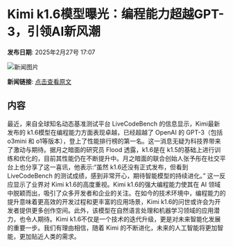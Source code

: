 # Kimi k1.6模型曝光：编程能力超越GPT-3，引领AI新风潮

**发布日期**: 2025年2月27号 17:07

![新闻图片](https://pic.chinaz.com/picmap/thumb/202405240907574564_1.jpg)

**新闻链接**: [点击查看原文](https://www.aibase.com/zh/news/15801)

## 内容

最近，来自全球知名动态基准测试平台 LiveCodeBench 的信息显示，Kimi最新发布的 k1.6模型在编程能力方面表现卓越，已经超越了 OpenAI 的 GPT-3（包括 o3mini 和 o1等版本），登上了性能排行榜的第一名。这一消息无疑为科技界带来了激动与期待。据月之暗面的研究员 Flood 透露，k1.6是在 k1.5的基础上进行训练和优化的，目前其性能仍在不断提升中。月之暗面的联合创始人张予彤在社交平台上也分享了这一喜讯，他表示:“虽然 k1.6还没有正式发布，但看到 LiveCodeBench 的测试成绩，感到非常开心，期待智能模型的持续进化。” 这一反应显示了业界对 Kimi k1.6的高度重视。Kimi k1.6的强大编程能力使其在 AI 领域中脱颖而出，吸引了众多开发者和企业的关注。在如今的技术环境中，编程能力的提升意味着更高效的开发过程和更丰富的应用场景，Kimi k1.6的问世或许会为开发者提供更多创作空间。此外，该模型在自然语言处理和机器学习领域的应用潜力，也令人期待。Kimi k1.6不仅是一个技术的迭代升级，更是对未来智能化发展的重要一步。我们有理由相信，随着 Kimi 的不断进化，未来的人工智能将更加智能，更加贴近人类的需求。
